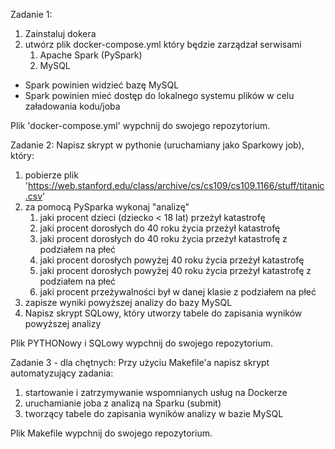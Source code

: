 Zadanie 1:
1. Zainstaluj dokera
2. utwórz  plik docker-compose.yml który będzie zarządzał serwisami
	1. Apache Spark (PySpark)
	2. MySQL

- Spark powinien widzieć bazę MySQL
- Spark powinien mieć dostęp do lokalnego systemu plików w celu załadowania kodu/joba
	
Plik 'docker-compose.yml' wypchnij do swojego repozytorium.

Zadanie 2:
Napisz skrypt w pythonie (uruchamiany jako Sparkowy job), który:
1. pobierze plik 'https://web.stanford.edu/class/archive/cs/cs109/cs109.1166/stuff/titanic.csv' 
2. za pomocą PySparka wykonaj "analizę"
	1. jaki procent dzieci (dziecko < 18 lat) przeżył katastrofę
	2. jaki procent dorosłych do 40 roku życia przeżył katastrofę
	3. jaki procent dorosłych do 40 roku życia przeżył katastrofę z podziałem na płeć
	4. jaki procent dorosłych powyżej 40 roku życia przeżył katastrofę
	5. jaki procent dorosłych powyżej 40 roku życia przeżył katastrofę z podziałem na płeć
	6. jaki procent przeżywalności był w danej klasie z podziałem na płeć
3. zapisze wyniki powyższej analizy do bazy MySQL
4. Napisz skrypt SQLowy, który utworzy tabele do zapisania wyników powyższej analizy

Plik PYTHONowy i SQLowy wypchnij do swojego repozytorium.

Zadanie 3 - dla chętnych:
Przy użyciu Makefile'a napisz skrypt automatyzujący zadania:
1. startowanie i zatrzymywanie wspomnianych usług na Dockerze
2. uruchamianie joba z analizą na Sparku (submit)
3. tworzący tabele do zapisania wyników analizy w bazie MySQL

Plik Makefile wypchnij do swojego repozytorium.

